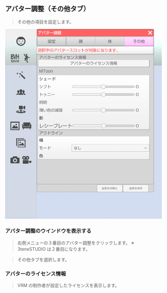 ## アバター調整（その他タブ）

>その他の項目を設定します。

![画像](image/AdjustAvaterOther_1.png "")


### アバター調整のウインドウを表示する

>右側メニューの３番目のアバター調整をクリックします。
>※ 3teneSTUDIO は２番目になります。

>その他タブを選択します。


### アバターのライセンス情報

>VRM の制作者が設定したライセンスを表示します。


